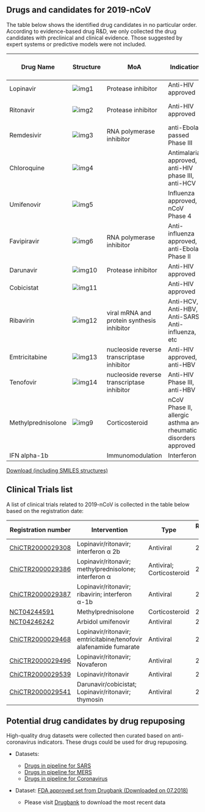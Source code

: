 ## Drugs and candidates for 2019-nCoV

The table below shows the identified drug candidates in no particular order. According to evidence-based drug R&D, we only collected the drug candidates with preclinical and clinical evidence. Those suggested by expert systems or predictive models were not included.

| Drug Name          | Structure                                                    | MoA                                         | Indication                                                   | DrugBank URL                                     | Anti-2019nCoV Evidence         | Reference                                                    |
| ------------------ | ------------------------------------------------------------ | ------------------------------------------- | ------------------------------------------------------------ | ------------------------------------------------ | ------------------------------ | ------------------------------------------------------------ |
| Lopinavir          | ![img1](http://ghddiai.oss-cn-zhangjiakou.aliyuncs.com/file/structure_lopinavir.png) | Protease inhibitor                          | Anti-HIV approved                                            | [DB01601](https://www.drugbank.ca/drugs/DB01601) | Clinical report                | [1](http://www.chictr.org.cn/showprojen.aspx?proj=48684); [2](http://www.chictr.org.cn/showprojen.aspx?proj=48919); [3](http://www.chictr.org.cn/showprojen.aspx?proj=48809); [4](http://www.chictr.org.cn/showprojen.aspx?proj=48991); [5](http://www.nhc.gov.cn/yzygj/s7652m/202001/7450028ab6084101ae8110f0aaf81271.shtml); [6](http://www.chictr.org.cn/showprojen.aspx?proj=48782) |
| Ritonavir          | ![img2](http://ghddiai.oss-cn-zhangjiakou.aliyuncs.com/file/structure_ritonavir.png) | Protease inhibitor                          | Anti-HIV approved                                            | [DB00503](https://www.drugbank.ca/drugs/DB00503) | Clinical report/Cellular Assay | [1](http://www.chictr.org.cn/showprojen.aspx?proj=48684); [2](http://www.chictr.org.cn/showprojen.aspx?proj=48919); [3](http://www.chictr.org.cn/showprojen.aspx?proj=48809); [4](http://www.chictr.org.cn/showprojen.aspx?proj=48991); [5](http://www.nhc.gov.cn/yzygj/s7652m/202001/7450028ab6084101ae8110f0aaf81271.shtml); [6](http://www.chictr.org.cn/showprojen.aspx?proj=48782) |
| Remdesivir         | ![img3](http://ghddiai.oss-cn-zhangjiakou.aliyuncs.com/file/structure_remdesivir.png) | RNA  polymerase inhibitor                   | anti-Ebola passed Phase III                                  | [DB14761](https://www.drugbank.ca/drugs/DB14761) | Cellular Assay                 | [1](http://www.xinhuanet.com/english/2020-01/30/c_138742163.htm); [2](https://www.nejm.org/doi/10.1056/NEJMoa2001191) |
| Chloroquine        | ![img4](http://ghddiai.oss-cn-zhangjiakou.aliyuncs.com/file/structure_chloroquine.png) |                                             | Antimalarial approved, anti-HIV phase III, anti-HCV          | [DB14761](https://www.drugbank.ca/drugs/DB14761) | Cellular Assay                 | [1](http://www.xinhuanet.com/english/2020-01/30/c_138742163.htm) |
| Umifenovir         | ![img5](http://ghddiai.oss-cn-zhangjiakou.aliyuncs.com/file/structure_arbidol.png) |                                             | Influenza approved, nCoV Phase 4                             | [DB13609](https://www.drugbank.ca/drugs/DB13609) | Clinical trial                 | [1](https://clinicaltrials.gov/ct2/show/NCT04246242)         |
| Favipiravir        | ![img6](http://ghddiai.oss-cn-zhangjiakou.aliyuncs.com/file/structure_favipiravir.png) | RNA polymerase inhibitor                    | Anti-influenza approved, anti-Ebola Phase II                 | [DB12466](https://www.drugbank.ca/drugs/DB12466) | Clinical trial                 | [1](http://www.xinhuanet.com/english/2020-02/01/c_138747115.htm) |
| Darunavir          | ![img10](http://ghddiai.oss-cn-zhangjiakou.aliyuncs.com/file/structure_) | Protease inhibitor                          | Anti-HIV approved                                            | [DB01264](https://www.drugbank.ca/drugs/DB01264) | Clinical trial                 | [1](http://www.chictr.org.cn/showprojen.aspx?proj=48992)     |
| Cobicistat         | ![img11](http://ghddiai.oss-cn-zhangjiakou.aliyuncs.com/file/structure_) |                                             | Anti-HIV approved                                            | [DB09065](https://www.drugbank.ca/drugs/DB09065) | Clinical trial                 | [1](http://www.chictr.org.cn/showprojen.aspx?proj=48992)     |
| Ribavirin          | ![img12](http://ghddiai.oss-cn-zhangjiakou.aliyuncs.com/file/structure_) | viral mRNA and  protein synthesis inhibitor | Anti-HCV,  Anti-HBV, Anti-SARS, Anti-influenza, etc          | [DB00811](https://www.drugbank.ca/drugs/DB00811) | Clinical trial                 | [1](http://www.chictr.org.cn/showprojen.aspx?proj=48782)     |
| Emtricitabine      | ![img13](http://ghddiai.oss-cn-zhangjiakou.aliyuncs.com/file/structure_) | nucleoside reverse  transcriptase inhibitor | Anti-HIV  approved, anti-HBV                                 | [DB00879](https://www.drugbank.ca/drugs/DB00879) | Clinical trial                 | [1](http://www.chictr.org.cn/showprojen.aspx?proj=48919)     |
| Tenofovir          | ![img14](http://ghddiai.oss-cn-zhangjiakou.aliyuncs.com/file/structure_) | nucleoside reverse  transcriptase inhibitor | Anti-HIV Phase III, anti-HBV                                 | [DB14126](https://www.drugbank.ca/drugs/DB14126) | Clinical trial                 | [1](http://www.chictr.org.cn/showprojen.aspx?proj=48919)     |
| Methylprednisolone | ![img9](http://ghddiai.oss-cn-zhangjiakou.aliyuncs.com/file/structure_) | Corticosteroid                              | nCoV Phase II, allergic asthma and rheumatic disorders approved | [DB00959](https://www.drugbank.ca/drugs/DB00959) | Clinical trial                 | [1](http://www.chictr.org.cn/showprojen.aspx?proj=48777); [2](https://clinicaltrials.gov/ct2/show/NCT04244591) |
| IFN alpha-1b       |                                                              | Immunomodulation                            | Interferon                                                   |                                                  | Clinical trial                 | [1](http://www.nhc.gov.cn/yzygj/s7652m/202001/7450028ab6084101ae8110f0aaf81271.shtml); [2](http://www.chictr.org.cn/showproj.aspx?proj=48782) |

[Download (including SMILES structures)](http://ghddiai.oss-cn-zhangjiakou.aliyuncs.com/file/file_clinicalncov.xlsx)


## Clinical Trials list

A list of clinical trials related to 2019-nCoV is collected in the table below based on the registration date:

| Registration number                                          | Intervention                                                 | Type                      | Registration date |
| ------------------------------------------------------------ | ------------------------------------------------------------ | ------------------------- | ----------------- |
| [ChiCTR2000029308](http://www.chictr.org.cn/showprojen.aspx?proj=48684) | Lopinavir/ritonavir; interferon α 2b                         | Antiviral                 | 2020/1/23         |
| [ChiCTR2000029386](http://www.chictr.org.cn/showprojen.aspx?proj=http://www.chictr.org.cn/showprojen.aspx?proj=48777) | Lopinavir/ritonavir; methylprednisolone; interferon α        | Antiviral; Corticosteroid | 2020/1/28         |
| [ChiCTR2000029387](http://www.chictr.org.cn/showprojen.aspx?proj=48782) | Lopinavir/ritonavir; ribavirin; interferon α-1b              | Antiviral                 | 2020/1/28         |
| [NCT04244591](https://clinicaltrials.gov/ct2/show/NCT04244591) | Methylprednisolone                                           | Corticosteroid            | 2020/1/28         |
| [NCT04246242](https://clinicaltrials.gov/ct2/show/NCT04246242) | Arbidol umifenovir                                           | Antiviral                 | 2020/1/29         |
| [ChiCTR2000029468](http://www.chictr.org.cn/showprojen.aspx?proj=48919) | Lopinavir/ritonavir; emtricitabine/tenofovir alafenamide fumarate | Antiviral                 | 2020/2/2          |
| [ChiCTR2000029496](http://www.chictr.org.cn/showprojen.aspx?proj=48809) | Lopinavir/ritonavir; Novaferon                               | Antiviral                 | 2020/2/3          |
| [ChiCTR2000029539](http://www.chictr.org.cn/showprojen.aspx?proj=48991) | Lopinavir/ritonavir                                          | Antiviral                 | 2020/2/3          |
| [ChiCTR2000029541](http://www.chictr.org.cn/showprojen.aspx?proj=48992) | Darunavir/cobicistat; Lopinavir/ritonavir; thymosin          | Antiviral                 | 2020/2/3          |




## Potential drug candidates by drug repuposing
High-quality drug datasets were collected then curated based on anti-coronavirus indicators. These drugs could be used for drug repuposing.

 * Datasets: 
    * [Drugs in pipeline for SARS](http://ghddiai.oss-cn-zhangjiakou.aliyuncs.com/file/file_clinicaldrug_sars.xlsx)
    * [Drugs in pipeline for MERS](http://ghddiai.oss-cn-zhangjiakou.aliyuncs.com/file/file_clinicaldrug_mers.xlsx)
    * [Drugs in pipeline for Coronavirus](http://ghddiai.oss-cn-zhangjiakou.aliyuncs.com/file/file_clinicaldrug_cov.xlsx)
    
 * Dataset: [FDA approved set from Drugbank (Downloaded on 07.2018)](http://ghddiai.oss-cn-zhangjiakou.aliyuncs.com/file/file_druglist_drugbank201807.csv)
    * Please visit [Drugbank](https://www.drugbank.ca/) to download the most recent data
